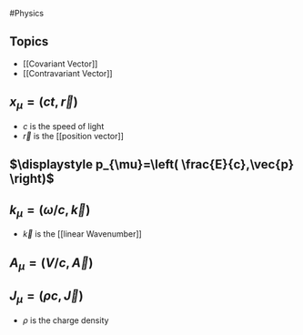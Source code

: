 #Physics 
## Topics
* [[Covariant Vector]]
* [[Contravariant Vector]]
## $\displaystyle x_{\mu}=(ct,\vec{r})$
* $\displaystyle c$ is the speed of light
* $\displaystyle \vec{r}$ is the [[position vector]]
## $\displaystyle p_{\mu}=\left( \frac{E}{c},\vec{p} \right)$
## $\displaystyle k_{\mu}=\left( \omega /c,\vec{k} \right)$
* $\displaystyle \vec{k}$ is the [[linear Wavenumber]]
## $\displaystyle A_{\mu}=(V /c, \vec{A})$
## $\displaystyle J_{\mu}=(\rho c,\vec{J})$
* $\displaystyle \rho$ is the charge density